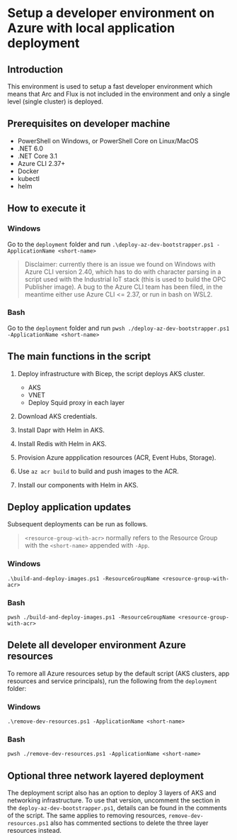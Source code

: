 # Setup a developer environment on Azure with local application deployment

## Introduction

This environment is used to setup a fast developer environment which means that Arc and Flux is not included in the environment and only a single level (single cluster) is deployed.

## Prerequisites on developer machine

- PowerShell on Windows, or PowerShell Core on Linux/MacOS
- .NET 6.0
- .NET Core 3.1
- Azure CLI 2.37+
- Docker
- kubectl
- helm

## How to execute it

### Windows

Go to the `deployment` folder and run `.\deploy-az-dev-bootstrapper.ps1 -ApplicationName <short-name>`

> Disclaimer: currently there is an issue we found on Windows with Azure CLI version 2.40, which has to do with character parsing in a script used with the Industrial IoT stack (this is used to build the OPC Publisher image). A bug to the Azure CLI team has been filed, in the meantime either use Azure CLI <= 2.37, or run in bash on WSL2.

### Bash

Go to the `deployment` folder and run `pwsh ./deploy-az-dev-bootstrapper.ps1 -ApplicationName <short-name>`

## The main functions in the script

1. Deploy infrastructure with Bicep, the script deploys AKS cluster.
    * AKS
    * VNET
    * Deploy Squid proxy in each layer

3. Download AKS credentials.

4. Install Dapr with Helm in AKS.

5. Install Redis with Helm in AKS.

6. Provision Azure appplication resources (ACR, Event Hubs, Storage).

7. Use `az acr build` to build and push images to the ACR.

8. Install our components with Helm in AKS.

## Deploy application updates

Subsequent deployments can be run as follows.

> `<resource-group-with-acr>` normally refers to the Resource Group with the `<short-name>` appended with `-App`.

### Windows

`.\build-and-deploy-images.ps1 -ResourceGroupName <resource-group-with-acr>` 

### Bash

`pwsh ./build-and-deploy-images.ps1 -ResourceGroupName <resource-group-with-acr>` 

## Delete all developer environment Azure resources 

To remore all Azure resources setup by the default script (AKS clusters, app resources and service principals), run the following from the `deployment` folder:

### Windows

`.\remove-dev-resources.ps1 -ApplicationName <short-name>`

### Bash

`pwsh ./remove-dev-resources.ps1 -ApplicationName <short-name>`

## Optional three network layered deployment

The deployment script also has an option to deploy 3 layers of AKS and networking infrastructure. To use that version, uncomment the section in the `deploy-az-dev-bootstrapper.ps1`, details can be found in the comments of the script.
The same applies to removing resources, `remove-dev-resources.ps1` also has commented sections to delete the three layer resources instead.


